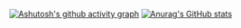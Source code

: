 [![Ashutosh's github activity graph](https://github-readme-activity-graph.vercel.app/graph?username=MegaDrage)](https://github.com/ashutosh00710/github-readme-activity-graph)
[![Anurag's GitHub stats](https://github-readme-stats.vercel.app/api?username=MegaDrage)](https://github.com/anuraghazra/github-readme-stats)
